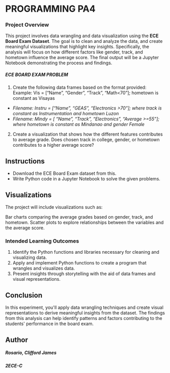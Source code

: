 # PROGRAMMING PA4

### Project Overview
This project involves data wrangling and data visualization using the **ECE Board Exam Dataset**. The goal is to clean and analyze the data, and create meaningful visualizations that highlight key insights. Specifically, the analysis will focus on how different factors like gender, track, and hometown influence the average score. The final output will be a Jupyter Notebook demonstrating the process and findings.
##### ECE BOARD EXAM PROBLEM
1. Create the following data frames based on the format provided:
Example: Vis = [“Name”, “Gender”, “Track”, “Math<70”]; hometown is constant as Visayas
- *Filename: Instru = [“Name”, “GEAS”, “Electronics >70”]; where track is constant as
Instrumentation and hometown Luzon*
- *Filename: Mindy = [ “Name”, “Track”, “Electronics”, “Average >=55”]; where hometown is
constant as Mindanao and gender Female*
2. Create a visualization that shows how the different features contributes to average grade. Does
chosen track in college, gender, or hometown contributes to a higher average score?


## Instructions
- Download the ECE Board Exam dataset from this.
- Write Python code in a Jupyter Notebook to solve the given problems.

## Visualizations
The project will include visualizations such as:

Bar charts comparing the average grades based on gender, track, and hometown.
Scatter plots to explore relationships between the variables and the average score.

### Intended Learning Outcomes
1. Identify the Python functions and libraries necessary for cleaning and visualizing data.
2. Apply and implement Python functions to create a program that wrangles and visualizes data.
3. Present insights through storytelling with the aid of data frames and visual representations.


## Conclusion
In this experiment, you'll apply data wrangling techniques and create visual representations to derive meaningful insights from the dataset. The findings from this analysis can help identify patterns and factors contributing to the students' performance in the board exam.

## Author
##### Rosario, Clifford James
##### 2ECE-C



